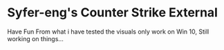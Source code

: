 # Syfer-eng's Counter Strike External
Have Fun
From what i have tested the visuals only work on Win 10, Still working on things...

